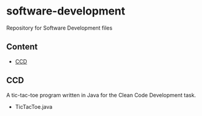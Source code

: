 # software-development
Repository for Software Development files

## Content
* [CCD](#CCD)

## CCD
A tic-tac-toe program written in Java for the Clean Code Development task.
* TicTacToe.java
